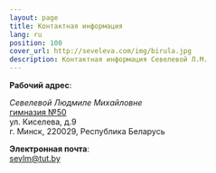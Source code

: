 ```yaml
---
layout: page
title: Контактная информация
lang: ru
position: 100
cover_url: http://seveleva.com/img/birula.jpg
description: Контактная информация Севелевой Л.М.
---
```


**Рабочий адрес**:

*Севелевой Людмиле Михайловне*<br>
[гимназия №50](http://gym50.by/kontakty.html)<br>
ул. Киселева, д.9<br>
г. Минск,	220029,	Республика Беларусь


**Электронная почта**:<br>
[sevlm@tut.by](mailto:sevlm@tut.by)
